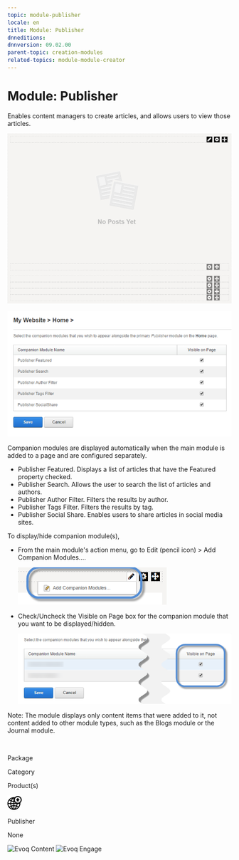 ```yaml
---
topic: module-publisher
locale: en
title: Module: Publisher
dnneditions: 
dnnversion: 09.02.00
parent-topic: creation-modules
related-topics: module-module-creator
---
```


# Module: Publisher

Enables content managers to create articles, and allows users to view those articles.

  

![Publisher module](img/scr-module-Publisher.png)

  
  

![Companion modules for the Publisher module](img/scr-module-Publisher-companions.png)

  

Companion modules are displayed automatically when the main module is added to a page and are configured separately.

*   Publisher Featured. Displays a list of articles that have the Featured property checked.
*   Publisher Search. Allows the user to search the list of articles and authors.
*   Publisher Author Filter. Filters the results by author.
*   Publisher Tags Filter. Filters the results by tag.
*   Publisher Social Share. Enables users to share articles in social media sites.

To display/hide companion module(s),

*   From the main module's action menu, go to Edit (pencil icon) \> Add Companion Modules....  
    
    ![Edit (pencil icon) action menu > Add Companion Modules...](img/scr-actionmenu-edit-addcompanionmodules.png)
    
      
    
*   Check/Uncheck the Visible on Page box for the companion module that you want to be displayed/hidden.  
    
    ![](img/scr-companions-VisibleOnPage.png)
    
      
    

Note: The module displays only content items that were added to it, not content added to other module types, such as the Blogs module or the Journal module.

 

Package

Category

Product(s)

 ![icon](img/ico-module-publisher.png) 

Publisher

None

 ![Evoq Content](img/ico-evoq-content.png) ![Evoq Engage](img/ico-evoq-engage.png)